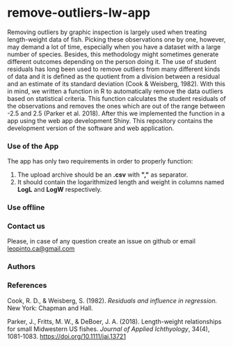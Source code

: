 # remove-outliers-lw-app
Removing outliers by graphic inspection is largely used when treating length-weight data of fish. Picking these observations one by one, however, may demand a lot of time, especially when you have a dataset with a large number of species. Besides, this methodology might sometimes generate different outcomes depending on the person doing it. The use of student residuals has long been used to remove outliers from many different kinds of data and it is defined as the quotient from a division between a residual and an estimate of its standard deviation (Cook & Weisberg, 1982). With this in mind, we written a function in R to automatically remove the data outliers based on statistical criteria. This function calculates the student residuals of the observations and removes the ones which are out of the range between -2.5 and 2.5 (Parker et al. 2018). After this we implemented the function in a app using the web app development Shiny. This repository contains the development version of the software and web application.

### Use of the App

The app has only two requirements in order to properly function:

1. The upload archive should be an **.csv** with **","** as separator.
1. It should contain the logarithmized length and weight in columns named **LogL** and **LogW** respectively.


### Use offline

### Contact us

Please, in case of any question create an issue on github or email leopinto.ca@gmail.com

### Authors


### References
Cook, R. D., & Weisberg, S. (1982). *Residuals and influence in regression.* New York: Chapman and Hall.

Parker, J., Fritts, M. W., & DeBoer, J. A. (2018). Length-weight relationships for small Midwestern US fishes. *Journal of Applied Ichthyology*, 34(4), 1081-1083. https://doi.org/10.1111/jai.13721
